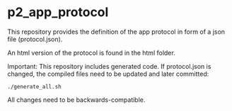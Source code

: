 # p2_app_protocol

This repository provides the definition of the app protocol in form of a json file (protocol.json).

An html version of the protocol is found in the html folder.

Important: This repository includes generated code. If protocol.json is changed, the compiled files need to be updated and later committed:
```
./generate_all.sh
```

All changes need to be backwards-compatible.
